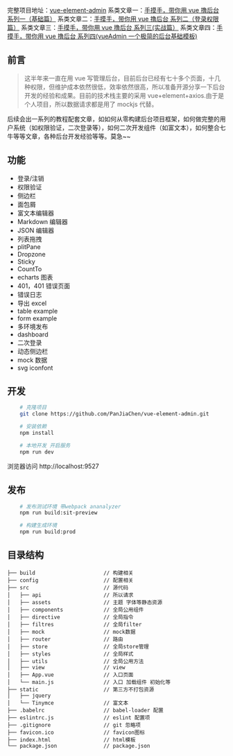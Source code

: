 完整项目地址：[vue-element-admin](https://github.com/PanJiaChen/vue-element-admin)
系类文章一：[手摸手，带你用 vue 撸后台 系列一（基础篇）](https://segmentfault.com/a/1190000009275424)
系类文章二：[手摸手，带你用 vue 撸后台 系列二（登录权限篇）](https://segmentfault.com/a/1190000009506097)
系类文章三：[手摸手，带你用 vue 撸后台 系列三(实战篇）](https://segmentfault.com/a/1190000009762198)
系类文章四：[手摸手，带你用 vue 撸后台 系列四(vueAdmin 一个极简的后台基础模板)](https://segmentfault.com/a/1190000010043013)

## 前言

> 这半年来一直在用 vue 写管理后台，目前后台已经有七十多个页面，十几种权限，但维护成本依然很低，效率依然很高，所以准备开源分享一下后台开发的经验和成果。目前的技术栈主要的采用 vue+element+axios.由于是个人项目，所以数据请求都是用了 mockjs 代替。

后续会出一系列的教程配套文章，如如何从零构建后台项目框架，如何做完整的用户系统（如权限验证，二次登录等），如何二次开发组件（如富文本），如何整合七牛等等文章，各种后台开发经验等等。莫急~~

## 功能

- 登录/注销
- 权限验证
- 侧边栏
- 面包屑
- 富文本编辑器
- Markdown 编辑器
- JSON 编辑器
- 列表拖拽
- plitPane
- Dropzone
- Sticky
- CountTo
- echarts 图表
- 401，401 错误页面
- 错误日志
- 导出 excel
- table example
- form example
- 多环境发布
- dashboard
- 二次登录
- 动态侧边栏
- mock 数据
- svg iconfont

## 开发

```bash
    # 克隆项目
    git clone https://github.com/PanJiaChen/vue-element-admin.git

    # 安装依赖
    npm install

    # 本地开发 开启服务
    npm run dev
```

浏览器访问 http://localhost:9527

## 发布

```bash
    # 发布测试环境 带webpack ananalyzer
    npm run build:sit-preview

    # 构建生成环境
    npm run build:prod
```

## 目录结构

```shell
├── build                      // 构建相关  
├── config                     // 配置相关
├── src                        // 源代码
│   ├── api                    // 所以请求
│   ├── assets                 // 主题 字体等静态资源
│   ├── components             // 全局公用组件
│   ├── directive              // 全局指令
│   ├── filtres                // 全局filter
│   ├── mock                   // mock数据
│   ├── router                 // 路由
│   ├── store                  // 全局store管理
│   ├── styles                 // 全局样式
│   ├── utils                  // 全局公用方法
│   ├── view                   // view
│   ├── App.vue                // 入口页面
│   └── main.js                // 入口 加载组件 初始化等
├── static                     // 第三方不打包资源
│   ├── jquery
│   └── Tinymce                // 富文本
├── .babelrc                   // babel-loader 配置
├── eslintrc.js                // eslint 配置项
├── .gitignore                 // git 忽略项
├── favicon.ico                // favicon图标
├── index.html                 // html模板
└── package.json               // package.json

```


